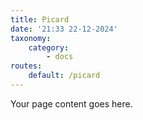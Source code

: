 ```yaml
---
title: Picard
date: '21:33 22-12-2024'
taxonomy:
    category:
        - docs
routes:
    default: /picard
---
```


Your page content goes here.